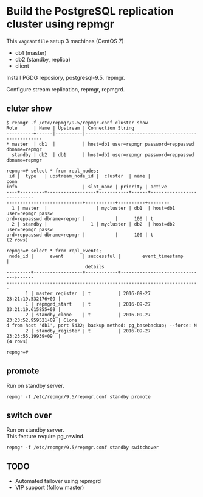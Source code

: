# Build the PostgreSQL replication cluster using repmgr

This `Vagrantfile` setup 3 machines (CentOS 7)

* db1 (master)
* db2 (standby, replica)
* client

Install PGDG reposiory, postgresql-9.5, repmgr.

Configure stream replication, repmgr, repmgrd.

## cluter show

```
$ repmgr -f /etc/repmgr/9.5/repmgr.conf cluster show
Role      | Name | Upstream | Connection String
----------+------|----------|------------------------------------------------------
* master  | db1  |          | host=db1 user=repmgr password=reppasswd dbname=repmgr
  standby | db2  | db1      | host=db2 user=repmgr password=reppasswd dbname=repmgr
```

```
repmgr=# select * from repl_nodes;
 id |  type   | upstream_node_id |  cluster  | name |                       conn
info                        | slot_name | priority | active
----+---------+------------------+-----------+------+---------------------------
----------------------------+-----------+----------+--------
  1 | master  |                  | mycluster | db1  | host=db1 user=repmgr passw
ord=reppasswd dbname=repmgr |           |      100 | t
  2 | standby |                1 | mycluster | db2  | host=db2 user=repmgr passw
ord=reppasswd dbname=repmgr |           |      100 | t
(2 rows)

repmgr=# select * from repl_events;
 node_id |      event       | successful |        event_timestamp        |      
                             details                                   
---------+------------------+------------+-------------------------------+------
-----------------------------------------------------------------------
       1 | master_register  | t          | 2016-09-27 23:21:19.532176+09 |
       1 | repmgrd_start    | t          | 2016-09-27 23:21:19.615855+09 |
       2 | standby_clone    | t          | 2016-09-27 23:23:52.959521+09 | Clone
d from host 'db1', port 5432; backup method: pg_basebackup; --force: N
       2 | standby_register | t          | 2016-09-27 23:23:55.19939+09  |
(4 rows)

repmgr=#
```

## promote

Run on standby server.

```
repmgr -f /etc/repmgr/9.5/repmgr.conf standby promote
```

## switch over

Run on standby server.  
This feature require pg_rewind.

```
repmgr -f /etc/repmgr/9.5/repmgr.conf standby switchover
```

## TODO

* Automated failover using repmgrd
* VIP support (follow master)
